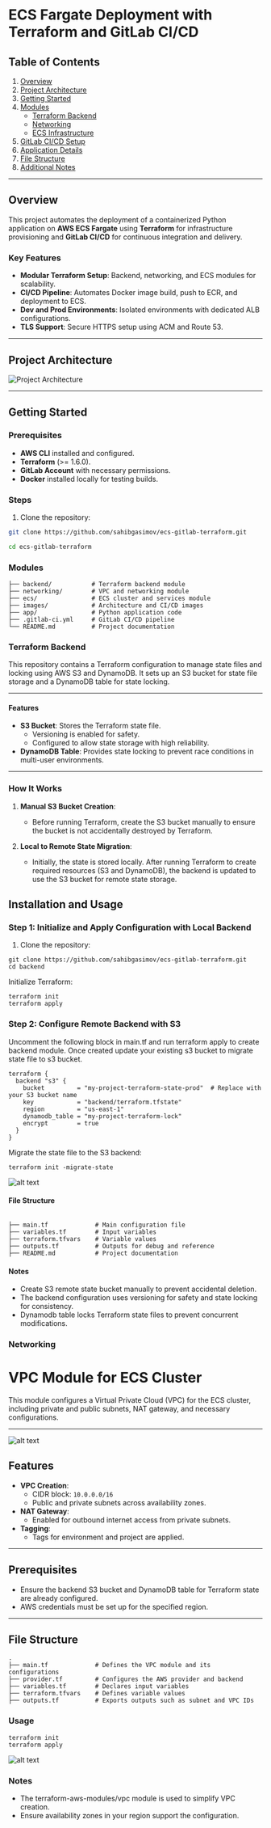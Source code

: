 # ECS Fargate Deployment with Terraform and GitLab CI/CD

## Table of Contents
1. [Overview](#overview)
2. [Project Architecture](#project-architecture)
3. [Getting Started](#getting-started)
4. [Modules](#modules)
   - [Terraform Backend](#terraform-backend)
   - [Networking](#networking)
   - [ECS Infrastructure](#ecs-infrastructure)
5. [GitLab CI/CD Setup](#gitlab-cicd-setup)
6. [Application Details](#application-details)
7. [File Structure](#file-structure)
8. [Additional Notes](#additional-notes)

---

## Overview
This project automates the deployment of a containerized Python application on **AWS ECS Fargate** using **Terraform** for infrastructure provisioning and **GitLab CI/CD** for continuous integration and delivery.

### Key Features
- **Modular Terraform Setup**: Backend, networking, and ECS modules for scalability.
- **CI/CD Pipeline**: Automates Docker image build, push to ECR, and deployment to ECS.
- **Dev and Prod Environments**: Isolated environments with dedicated ALB configurations.
- **TLS Support**: Secure HTTPS setup using ACM and Route 53.

---

## Project Architecture
![Project Architecture](images/architecture_diagram.png)

---

## Getting Started

### Prerequisites
- **AWS CLI** installed and configured.
- **Terraform** (>= 1.6.0).
- **GitLab Account** with necessary permissions.
- **Docker** installed locally for testing builds.

### Steps
1. Clone the repository:
```bash
git clone https://github.com/sahibgasimov/ecs-gitlab-terraform.git

cd ecs-gitlab-terraform
```

### Modules

```tree
├── backend/           # Terraform backend module
├── networking/        # VPC and networking module
├── ecs/               # ECS cluster and services module
├── images/            # Architecture and CI/CD images
├── app/               # Python application code
├── .gitlab-ci.yml     # GitLab CI/CD pipeline
└── README.md          # Project documentation
```

### Terraform Backend

This repository contains a Terraform configuration to manage state files and locking using AWS S3 and DynamoDB. It sets up an S3 bucket for state file storage and a DynamoDB table for state locking.

---

#### Features

- **S3 Bucket**: Stores the Terraform state file.
  - Versioning is enabled for safety.
  - Configured to allow state storage with high reliability.
- **DynamoDB Table**: Provides state locking to prevent race conditions in multi-user environments.

---

### How It Works

1. **Manual S3 Bucket Creation**:
   - Before running Terraform, create the S3 bucket manually to ensure the bucket is not accidentally destroyed by Terraform.

2. **Local to Remote State Migration**:
   - Initially, the state is stored locally. After running Terraform to create required resources (S3 and DynamoDB), the backend is updated to use the S3 bucket for remote state storage.

## Installation and Usage

### Step 1: Initialize and Apply Configuration with Local Backend

1. Clone the repository:
```git
git clone https://github.com/sahibgasimov/ecs-gitlab-terraform.git
cd backend
```
Initialize Terraform:

```hcl
terraform init
terraform apply
```

### Step 2: Configure Remote Backend with S3
Uncomment the following block in main.tf and run terraform apply to create backend module. Once created update your existing s3 bucket to migrate state file to s3 bucket. 

```
terraform {
  backend "s3" {
    bucket         = "my-project-terraform-state-prod"  # Replace with your S3 bucket name
    key            = "backend/terraform.tfstate"      
    region         = "us-east-1"                      
    dynamodb_table = "my-project-terraform-lock"       
    encrypt        = true
  }
}
```
 

Migrate the state file to the S3 backend:

```hcl
terraform init -migrate-state
```

![alt text](images/terraform_state_backend.jpg)

#### File Structure
```

├── main.tf             # Main configuration file
├── variables.tf        # Input variables
├── terraform.tfvars    # Variable values
├── outputs.tf          # Outputs for debug and reference
├── README.md           # Project documentation
```


#### Notes
- Create S3 remote state bucket manually to prevent accidental deletion.
- The backend configuration uses versioning for safety and state locking for consistency.
- Dynamodb table locks Terraform state files to prevent concurrent modifications.

### Networking

# VPC Module for ECS Cluster

This module configures a Virtual Private Cloud (VPC) for the ECS cluster, including private and public subnets, NAT gateway, and necessary configurations.

---

![alt text](image.png)

## Features

- **VPC Creation**:
  - CIDR block: `10.0.0.0/16`
  - Public and private subnets across availability zones.
- **NAT Gateway**:
  - Enabled for outbound internet access from private subnets.
- **Tagging**:
  - Tags for environment and project are applied.

---

## Prerequisites

- Ensure the backend S3 bucket and DynamoDB table for Terraform state are already configured.
- AWS credentials must be set up for the specified region.

---

## File Structure

```plaintext
.
├── main.tf             # Defines the VPC module and its configurations
├── provider.tf         # Configures the AWS provider and backend
├── variables.tf        # Declares input variables
├── terraform.tfvars    # Defines variable values
├── outputs.tf          # Exports outputs such as subnet and VPC IDs  

```
### Usage

```
terraform init
terraform apply
```

![alt text](terraform_plan.png)

### Notes
- The terraform-aws-modules/vpc module is used to simplify VPC creation.
- Ensure availability zones in your region support the configuration.